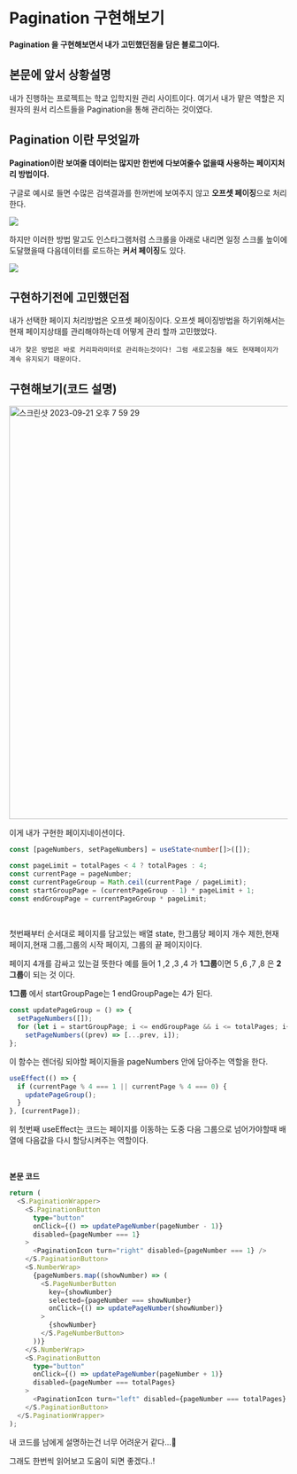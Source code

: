 # Pagination 구현해보기

**Pagination 을 구현해보면서 내가 고민했던점을 담은 블로그이다.**

## 본문에 앞서 상황설명

내가 진행하는 프로젝트는 학교 입학지원 관리 사이트이다.
여기서 내가 맡은 역할은 지원자의 원서 리스트들을 Pagination을 통해 관리하는 것이였다.

## Pagination 이란 무엇일까

**Pagination이란 보여줄 데이터는 많지만 한번에 다보여줄수 없을때 사용하는 페이지처리 방법이다.**

구글로 예시로 들면 수많은 검색결과를 한꺼번에 보여주지 않고 **오프셋 페이징**으로 처리한다.

![](https://github.com/themoment-team/official-gsm-front/assets/103944346/474cb24a-51ca-46c4-b137-eb5923922630)

하지만 이러한 방법 말고도 인스타그램처럼 스크롤을 아래로 내리면 일정 스크롤 높이에 도달했을때 다음데이터를 로드하는
**커서 페이징**도 있다.

![](https://encrypted-tbn0.gstatic.com/images?q=tbn:ANd9GcSLtfNr3GtsL_prUOb11WSMOTeVkuzfwtAKS_BOe-kUwlu-pMBxxgMm_ZunT2HEpGqBKFQ&usqp=CAU)

## 구현하기전에 고민했던점

내가 선택한 페이지 처리방법은 오프셋 페이징이다. 오프셋 페이징방법을 하기위해서는 현재 페이지상태를 관리해야하는데
어떻게 관리 할까 고민했었다.

```
내가 찾은 방법은 바로 커리파라미터로 관리하는것이다! 그럼 새로고침을 해도 현재페이지가 계속 유지되기 때문이다.
```

## 구현해보기(코드 설명)

<img width="746" alt="스크린샷 2023-09-21 오후 7 59 29" src="https://github.com/handsomejeongwoo/PokemonQuiz/assets/103944346/d5506912-54c4-4669-975c-e9087e4b5271">

<br/>

이게 내가 구현한 페이지네이션이다.

```ts
const [pageNumbers, setPageNumbers] = useState<number[]>([]);

const pageLimit = totalPages < 4 ? totalPages : 4;
const currentPage = pageNumber;
const currentPageGroup = Math.ceil(currentPage / pageLimit);
const startGroupPage = (currentPageGroup - 1) * pageLimit + 1;
const endGroupPage = currentPageGroup * pageLimit;
```

<br/>

첫번째부터 순서대로 페이지를 담고있는 배열 state, 한그룹당 페이지 개수 제한,현재 페이지,현재 그룹,그룹의 시작 페이지, 그룹의 끝 페이지이다.

페이지 4개를 감싸고 있는걸 뜻한다 예를 들어 1 ,2 ,3 ,4 가 **1그룹**이면 5 ,6 ,7 ,8 은 **2그룹**이 되는 것 이다.

**1그룹** 에서 startGroupPage는 1 endGroupPage는 4가 된다.

```ts
const updatePageGroup = () => {
  setPageNumbers([]);
  for (let i = startGroupPage; i <= endGroupPage && i <= totalPages; i++)
    setPageNumbers((prev) => [...prev, i]);
};
```

이 함수는 렌더링 되야할 페이지들을 pageNumbers 안에 담아주는 역할을 한다.

```ts
useEffect(() => {
  if (currentPage % 4 === 1 || currentPage % 4 === 0) {
    updatePageGroup();
  }
}, [currentPage]);
```

위 첫번째 useEffect는 코드는 페이지를 이동하는 도중 다음 그룹으로 넘어가야할때 배열에 다음값을 다시 할당시켜주는 역할이다.

<br />

**본문 코드**

```ts
return (
  <S.PaginationWrapper>
    <S.PaginationButton
      type="button"
      onClick={() => updatePageNumber(pageNumber - 1)}
      disabled={pageNumber === 1}
    >
      <PaginationIcon turn="right" disabled={pageNumber === 1} />
    </S.PaginationButton>
    <S.NumberWrap>
      {pageNumbers.map((showNumber) => (
        <S.PageNumberButton
          key={showNumber}
          selected={pageNumber === showNumber}
          onClick={() => updatePageNumber(showNumber)}
        >
          {showNumber}
        </S.PageNumberButton>
      ))}
    </S.NumberWrap>
    <S.PaginationButton
      type="button"
      onClick={() => updatePageNumber(pageNumber + 1)}
      disabled={pageNumber === totalPages}
    >
      <PaginationIcon turn="left" disabled={pageNumber === totalPages} />
    </S.PaginationButton>
  </S.PaginationWrapper>
);
```

내 코드를 남에게 설명하는건 너무 어려운거 같다...🥲

그래도 한번씩 읽어보고 도움이 되면 좋겠다..!

